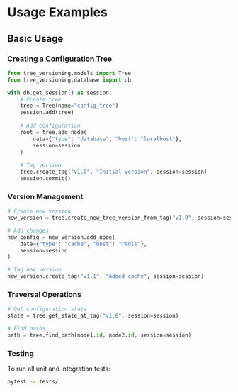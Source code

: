 
# Usage Examples

## Basic Usage

### Creating a Configuration Tree
```python
from tree_versioning.models import Tree
from tree_versioning.database import db

with db.get_session() as session:
    # Create tree
    tree = Tree(name="config_tree")
    session.add(tree)
    
    # Add configuration
    root = tree.add_node(
        data={"type": "database", "host": "localhost"},
        session=session
    )
    
    # Tag version
    tree.create_tag("v1.0", "Initial version", session=session)
    session.commit()
```

### Version Management
```python
# Create new version
new_version = tree.create_new_tree_version_from_tag("v1.0", session=session)

# Add changes
new_config = new_version.add_node(
    data={"type": "cache", "host": "redis"},
    session=session
)

# Tag new version
new_version.create_tag("v1.1", "Added cache", session=session)
```

### Traversal Operations
```python
# Get configuration state
state = tree.get_state_at_tag("v1.0", session=session)

# Find paths
path = tree.find_path(node1.id, node2.id, session=session)
```

### Testing

To run all unit and integration tests:

```bash
pytest -v tests/
```